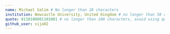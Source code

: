 ```yaml
---
name: Michael Salim # No longer than 28 characters
institution: Newcastle University, United Kingdom # no longer than 58 characters
quote: 0110100001101001 # no longer than 100 characters, avoid using quotes(") to guarantee the format remains the same.
github_user: vija02
---
```

